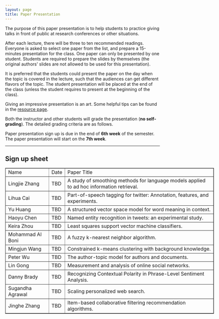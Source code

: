 ```yaml
---
layout: page
title: Paper Presentation
---
```


The purpose of this paper presentation is to help students to practice giving talks in front of public at research conferences or other situations.

After each lecture, there will be three to ten recommended readings. Everyone is asked to select one paper from the list, and prepare a 15-minutes presentation for the class. One paper can only be presented by one student. Students are required to prepare the slides by themselves (the original authors' slides are not allowed to be used for this presentation).

It is preferred that the students could present the paper on the day when the topic is covered in the lecture, such that the audiences can get different flavors of the topic. The student presentation will be placed at the end of the class (unless the student requires to present at the beginning of the class).

Giving an impressive presentation is an art. Some helpful tips can be found in the [resource page]({{site.baseurl}}/resources).

Both the instructor and other students will grade the presentation (**no self-grading**). The detailed grading criteria are as follows.

Paper presentation sign up is due in the end of **6th week** of the semester. The paper presentation will start on the **7th week**. 


-----
## Sign up sheet
<center>
<table border="1" style="width:680px;">
	<tr>
		<td>Name</td>
		<td>Date</td> 
		<td>Paper Title</td>
	</tr>
	<tr>
		<td>Lingjie Zhang</td>
		<td>TBD</td> 
		<td>A study of smoothing methods for language models applied to ad hoc information retrieval.</td>
	</tr>
	<tr>
		<td>Lihua Cai</td>
		<td>TBD</td> 
		<td>Part-of-speech tagging for twitter: Annotation, features, and experiments.</td>
	</tr>
	<tr>
		<td>Yu Huang</td>
		<td>TBD</td> 
		<td>A structured vector space model for word meaning in context.</td>
	</tr>
	<tr>
		<td>Haoyu Chen</td>
		<td>TBD</td> 
		<td>Named entity recognition in tweets: an experimental study.</td>
	</tr>
	<tr>
		<td>Keira Zhou</td>
		<td>TBD</td> 
		<td>Least squares support vector machine classifiers.</td>
	</tr>
	<tr>
		<td>Mohammad Al Boni</td>
		<td>TBD</td> 
		<td>A fuzzy k-nearest neighbor algorithm.</td>
	</tr>
	<tr>
		<td>Mingjun Wang</td>
		<td>TBD</td> 
		<td>Constrained k-means clustering with background knowledge.</td>
	</tr>
	<tr>
		<td>Peter Wu</td>
		<td>TBD</td> 
		<td>The author-topic model for authors and documents.</td>
	</tr>
	<tr>
		<td>Lin Gong</td>
		<td>TBD</td> 
		<td>Measurement and analysis of online social networks.</td>
	</tr>
	<tr>
		<td>Danny Brady</td>
		<td>TBD</td> 
		<td>Recognizing Contextual Polarity in Phrase-Level Sentiment Analysis.</td>
	</tr>
	<tr>
		<td>Sugandha Agrawal</td>
		<td>TBD</td> 
		<td>Scaling personalized web search.</td>
	</tr>
	<tr>
		<td>Jinghe Zhang</td>
		<td>TBD</td> 
		<td>Item-based collaborative filtering recommendation algorithms.</td>
	</tr>
</table>
</center>